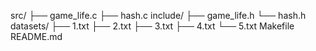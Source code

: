 src/
  ├── game_life.c
  ├── hash.c
include/
  ├── game_life.h
  └── hash.h
datasets/
  ├── 1.txt
  ├── 2.txt
  ├── 3.txt
  ├── 4.txt
  └── 5.txt
Makefile
README.md